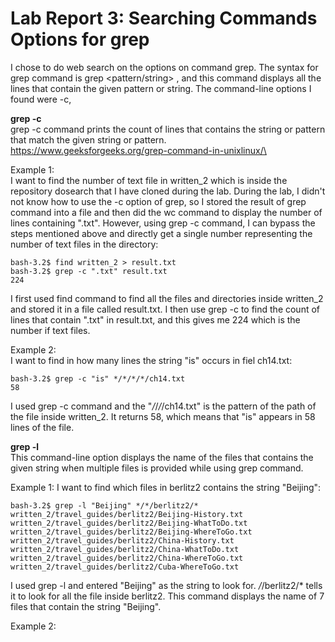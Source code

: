 # Lab Report 3: Searching Commands Options for grep

I chose to do web search on the options on command grep. 
The syntax for grep command is grep <pattern/string> <file>, and this command displays all the lines that contain the given pattern or string.
The command-line options I found were -c, 


**grep -c**\
grep -c command prints the count of lines that contains the string or pattern that match the given string or pattern.
https://www.geeksforgeeks.org/grep-command-in-unixlinux/\

Example 1:\
I want to find the number of text file in written_2 which is inside the repository dosearch that I have cloned during the lab. 
During the lab, I didn't not know how to use the -c option of grep, so I stored the result of grep command into a file and then did the wc command to display the number of lines containing ".txt". However, using grep -c command, I can bypass the steps mentioned above and directly get a single number representing the number of text files in the directory:
```
bash-3.2$ find written_2 > result.txt
bash-3.2$ grep -c ".txt" result.txt
224
```
I first used find command to find all the files and directories inside written_2 and stored it in a file called result.txt. I then use grep -c to find the count of lines that contain ".txt" in result.txt, and this gives me 224 which is the number if text files.
  
Example 2:\
I want to find in how many lines the string "is" occurs in fiel ch14.txt:
```
bash-3.2$ grep -c "is" */*/*/*/ch14.txt
58
```
I used grep -c command and the "*/*/*/*/ch14.txt" is the pattern of the path of the file inside written_2. It returns 58, which means that "is" appears in 58 lines of the file.
  

**grep -l**\
This command-line option displays the name of the files that contains the given string when multiple files is provided while using grep command.

Example 1:
I want to find which files in berlitz2 contains the string "Beijing":
```
bash-3.2$ grep -l "Beijing" */*/berlitz2/*
written_2/travel_guides/berlitz2/Beijing-History.txt
written_2/travel_guides/berlitz2/Beijing-WhatToDo.txt
written_2/travel_guides/berlitz2/Beijing-WhereToGo.txt
written_2/travel_guides/berlitz2/China-History.txt
written_2/travel_guides/berlitz2/China-WhatToDo.txt
written_2/travel_guides/berlitz2/China-WhereToGo.txt
written_2/travel_guides/berlitz2/Cuba-WhereToGo.txt
```
I used grep -l and entered "Beijing" as the string to look for. */*/berlitz2/* tells it to look for all the file inside berlitz2. This command displays the name of 7 files that contain the string "Beijing".
  
Example 2:



